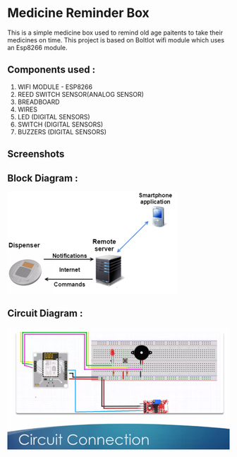 
# Medicine Reminder Box

This is a simple medicine box used to remind old age paitents to take their medicines on time. This project is based on BoltIot wifi module which uses an Esp8266 module.

## Components used :

1. WIFI MODULE - ESP8266 
2. REED SWITCH SENSOR(ANALOG SENSOR)
3. BREADBOARD
4. WIRES 
5. LED (DIGITAL SENSORS)
6. SWITCH (DIGITAL SENSORS)
7. BUZZERS (DIGITAL SENSORS)

## Screenshots

## Block Diagram :

![App Screenshot](https://github.com/DevanshuAnand/Medicine-Box/blob/main/images/pic.png?raw=true)

## Circuit Diagram :
![App Screenshot](https://github.com/DevanshuAnand/Medicine-Box/blob/main/images/circuit%20diagram.PNG?raw=true)

  